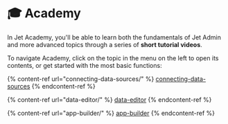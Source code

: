 # 🎓 Academy

In Jet Academy, you'll be able to learn both the fundamentals of Jet Admin and more advanced topics through a series of **short tutorial videos**.

To navigate Academy, click on the topic in the menu on the left to open its contents, or get started with the most basic functions:

{% content-ref url="connecting-data-sources/" %}
[connecting-data-sources](connecting-data-sources/)
{% endcontent-ref %}

{% content-ref url="data-editor/" %}
[data-editor](data-editor/)
{% endcontent-ref %}

{% content-ref url="app-builder/" %}
[app-builder](app-builder/)
{% endcontent-ref %}
